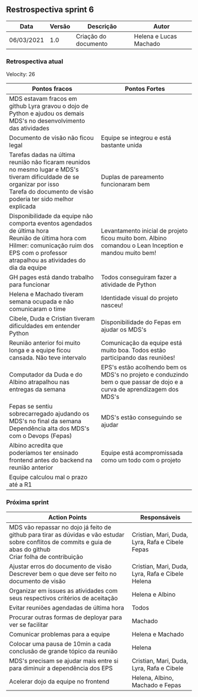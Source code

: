 ## Restrospectiva sprint 6

| Data       | Versão | Descrição                                           | Autor              |
| ---------- | ------ | --------------------------------------------------- | ------------------ |
| 06/03/2021 | 1.0    | Criação do documento                                |    Helena e Lucas Machado   |

### Retrospectiva atual

Velocity: 26

| **Pontos fracos** | **Pontos Fortes** |
| ----------------- | ----------------- |
| MDS estavam fracos em github Lyra gravou o dojo de Python e ajudou os demais MDS's no desenvolvimento das atividades |
| Documento de visão não ficou legal | Equipe se integrou e está bastante unida |
| Tarefas dadas na última reunião não ficaram reunidos no mesmo lugar e MDS's tiveram dificuldade de se organizar por isso<br>Tarefa do documento de visão poderia ter sido melhor explicada		 | Duplas de pareamento funcionaram bem |
| Disponibilidade da equipe não comporta eventos agendados de última hora <br>Reunião de última hora com Hilmer: comunicação ruim dos EPS com o professor atrapalhou as atividades do dia da equipe		 | Levantamento inicial de projeto ficou muito bom. Albino comandou o Lean Inception e mandou muito bem! |
| GH pages está dando trabalho para funcionar | Todos conseguiram fazer a atividade de Python |
| Helena e Machado tiveram semana ocupada e não comunicaram o time | Identidade visual do projeto nasceu! |
| Cibele, Duda e Cristian tiveram dificuldades em entender Python | Disponibilidade do Fepas em ajudar os MDS's |
| Reunião anterior foi muito longa e a equipe ficou cansada. Não teve intervalo | Comunicação da equipe está muito boa. Todos estão participando das reuniões!
| Computador da Duda e do Albino atrapalhou nas entregas da semana | EPS's estão acolhendo bem os MDS's no projeto e conduzindo bem o que passar de dojo e a curva de aprendizagem dos MDS's|
| Fepas se sentiu sobrecarregado ajudando os MDS's no final da semana<br>Dependência alta dos MDS's com o Devops (Fepas) | MDS's estão conseguindo se ajudar |
| Albino acredita que poderíamos ter ensinado frontend antes do backend na reunião anterior | Equipe está acompromissada como um todo com o projeto |
| Equipe calculou mal o prazo até a R1 |  |

### Próxima sprint

| **Action Points** | **Responsáveis** |
| ----------------- | ---------------- |
| MDS vão repassar no dojo já feito de github para tirar as dúvidas e vão estudar sobre conflitos de commits e guia de abas do github<br>Criar folha de contribuição | Cristian, Mari, Duda, Lyra, Rafa e Cibele<br>Fepas |
| Ajustar erros do documento de visão<br>Descrever bem o que deve ser feito no documento de visão                  | Cristian, Mari, Duda, Lyra, Rafa e Cibele<br>Helena |
| Organizar em issues as atividades com seus respectivos critérios de aceitação | Helena e Albino |
| Evitar reuniões agendadas de última hora | Todos |
| Procurar outras formas de deployar para ver se facilitar | Machado |
| Comunicar problemas para a equipe | Helena e Machado |
| Colocar uma pausa de 10min a cada conclusão de grande tópico da reunião | Helena |
| MDS's precisam se ajudar mais entre si para diminuir a dependência dos EPS | Cristian, Mari, Duda, Lyra, Rafa e Cibele |
| Acelerar dojo da equipe no frontend | Helena, Albino, Machado e Fepas |